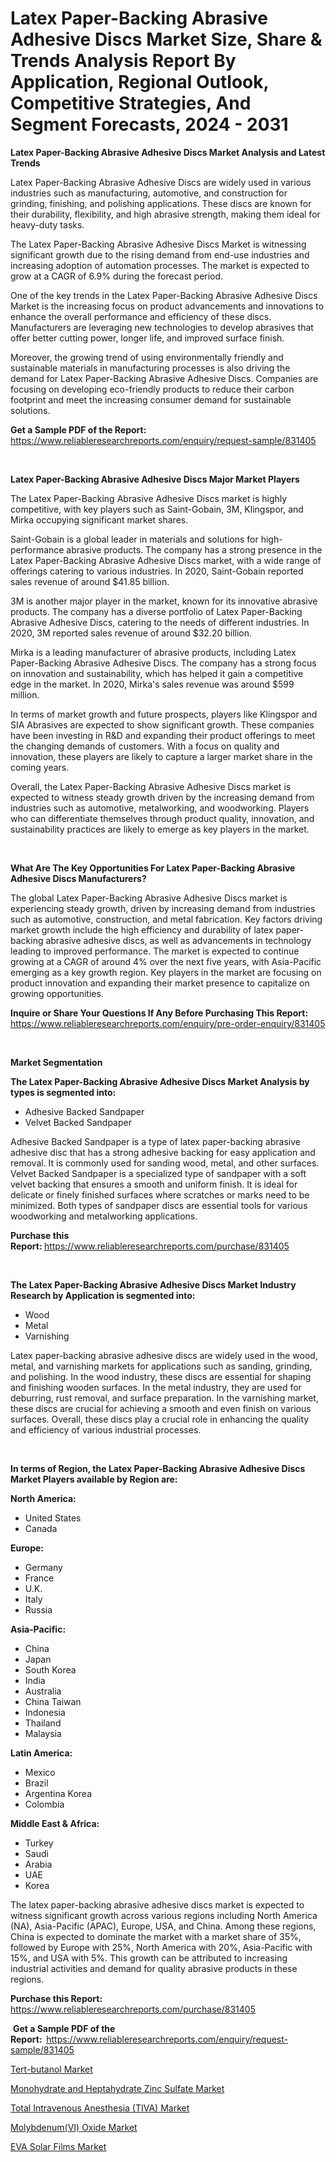 <p><h1>Latex Paper-Backing Abrasive Adhesive Discs Market Size, Share & Trends Analysis Report By Application, Regional Outlook, Competitive Strategies, And Segment Forecasts, 2024 - 2031</h1></p><p><strong>Latex Paper-Backing Abrasive Adhesive Discs Market Analysis and Latest Trends</strong></p>
<p><p>Latex Paper-Backing Abrasive Adhesive Discs are widely used in various industries such as manufacturing, automotive, and construction for grinding, finishing, and polishing applications. These discs are known for their durability, flexibility, and high abrasive strength, making them ideal for heavy-duty tasks.</p><p>The Latex Paper-Backing Abrasive Adhesive Discs Market is witnessing significant growth due to the rising demand from end-use industries and increasing adoption of automation processes. The market is expected to grow at a CAGR of 6.9% during the forecast period.</p><p>One of the key trends in the Latex Paper-Backing Abrasive Adhesive Discs Market is the increasing focus on product advancements and innovations to enhance the overall performance and efficiency of these discs. Manufacturers are leveraging new technologies to develop abrasives that offer better cutting power, longer life, and improved surface finish.</p><p>Moreover, the growing trend of using environmentally friendly and sustainable materials in manufacturing processes is also driving the demand for Latex Paper-Backing Abrasive Adhesive Discs. Companies are focusing on developing eco-friendly products to reduce their carbon footprint and meet the increasing consumer demand for sustainable solutions.</p></p>
<p><strong>Get a Sample PDF of the Report:&nbsp;</strong> <a href="https://www.reliableresearchreports.com/enquiry/request-sample/831405">https://www.reliableresearchreports.com/enquiry/request-sample/831405</a></p>
<p>&nbsp;</p>
<p><strong>Latex Paper-Backing Abrasive Adhesive Discs Major Market Players</strong></p>
<p><p>The Latex Paper-Backing Abrasive Adhesive Discs market is highly competitive, with key players such as Saint-Gobain, 3M, Klingspor, and Mirka occupying significant market shares. </p><p>Saint-Gobain is a global leader in materials and solutions for high-performance abrasive products. The company has a strong presence in the Latex Paper-Backing Abrasive Adhesive Discs market, with a wide range of offerings catering to various industries. In 2020, Saint-Gobain reported sales revenue of around $41.85 billion.</p><p>3M is another major player in the market, known for its innovative abrasive products. The company has a diverse portfolio of Latex Paper-Backing Abrasive Adhesive Discs, catering to the needs of different industries. In 2020, 3M reported sales revenue of around $32.20 billion.</p><p>Mirka is a leading manufacturer of abrasive products, including Latex Paper-Backing Abrasive Adhesive Discs. The company has a strong focus on innovation and sustainability, which has helped it gain a competitive edge in the market. In 2020, Mirka's sales revenue was around $599 million.</p><p>In terms of market growth and future prospects, players like Klingspor and SIA Abrasives are expected to show significant growth. These companies have been investing in R&D and expanding their product offerings to meet the changing demands of customers. With a focus on quality and innovation, these players are likely to capture a larger market share in the coming years.</p><p>Overall, the Latex Paper-Backing Abrasive Adhesive Discs market is expected to witness steady growth driven by the increasing demand from industries such as automotive, metalworking, and woodworking. Players who can differentiate themselves through product quality, innovation, and sustainability practices are likely to emerge as key players in the market.</p></p>
<p>&nbsp;</p>
<p><strong>What Are The Key Opportunities For Latex Paper-Backing Abrasive Adhesive Discs Manufacturers?</strong></p>
<p><p>The global Latex Paper-Backing Abrasive Adhesive Discs market is experiencing steady growth, driven by increasing demand from industries such as automotive, construction, and metal fabrication. Key factors driving market growth include the high efficiency and durability of latex paper-backing abrasive adhesive discs, as well as advancements in technology leading to improved performance. The market is expected to continue growing at a CAGR of around 4% over the next five years, with Asia-Pacific emerging as a key growth region. Key players in the market are focusing on product innovation and expanding their market presence to capitalize on growing opportunities.</p></p>
<p><strong>Inquire or Share Your Questions If Any Before Purchasing This Report:</strong> <a href="https://www.reliableresearchreports.com/enquiry/pre-order-enquiry/831405">https://www.reliableresearchreports.com/enquiry/pre-order-enquiry/831405</a></p>
<p>&nbsp;</p>
<p><strong>Market Segmentation</strong></p>
<p><strong>The Latex Paper-Backing Abrasive Adhesive Discs Market Analysis by types is segmented into:</strong></p>
<p><ul><li>Adhesive Backed Sandpaper</li><li>Velvet Backed Sandpaper</li></ul></p>
<p><p>Adhesive Backed Sandpaper is a type of latex paper-backing abrasive adhesive disc that has a strong adhesive backing for easy application and removal. It is commonly used for sanding wood, metal, and other surfaces. Velvet Backed Sandpaper is a specialized type of sandpaper with a soft velvet backing that ensures a smooth and uniform finish. It is ideal for delicate or finely finished surfaces where scratches or marks need to be minimized. Both types of sandpaper discs are essential tools for various woodworking and metalworking applications.</p></p>
<p><strong>Purchase this Report:&nbsp;</strong><a href="https://www.reliableresearchreports.com/purchase/831405">https://www.reliableresearchreports.com/purchase/831405</a></p>
<p>&nbsp;</p>
<p><strong>The Latex Paper-Backing Abrasive Adhesive Discs Market Industry Research by Application is segmented into:</strong></p>
<p><ul><li>Wood</li><li>Metal</li><li>Varnishing</li></ul></p>
<p><p>Latex paper-backing abrasive adhesive discs are widely used in the wood, metal, and varnishing markets for applications such as sanding, grinding, and polishing. In the wood industry, these discs are essential for shaping and finishing wooden surfaces. In the metal industry, they are used for deburring, rust removal, and surface preparation. In the varnishing market, these discs are crucial for achieving a smooth and even finish on various surfaces. Overall, these discs play a crucial role in enhancing the quality and efficiency of various industrial processes.</p></p>
<p>&nbsp;</p>
<p><strong>In terms of Region, the Latex Paper-Backing Abrasive Adhesive Discs Market Players available by Region are:</strong></p>
<p>
    <p> <strong> North America: </strong>
        <ul>
            <li>United States</li>
            <li>Canada</li>
        </ul>
        </p> 
    <p> <strong> Europe: </strong>
        <ul>
            <li>Germany</li>
            <li>France</li>
            <li>U.K.</li>
            <li>Italy</li>
            <li>Russia</li>
        </ul>
        </p> 
    <p> <strong> Asia-Pacific: </strong>
        <ul>
            <li>China</li>
            <li>Japan</li>
            <li>South Korea</li>
            <li>India</li>
            <li>Australia</li>
            <li>China Taiwan</li>
            <li>Indonesia</li>
            <li>Thailand</li>
            <li>Malaysia</li>
        </ul>
        </p> 
    <p> <strong> Latin America: </strong>
        <ul>
            <li>Mexico</li>
            <li>Brazil</li>
            <li>Argentina Korea</li>
            <li>Colombia</li>
        </ul>
        </p> 
    <p> <strong> Middle East & Africa: </strong>
        <ul>
            <li>Turkey</li>
            <li>Saudi</li>
            <li>Arabia</li>
            <li>UAE</li>
            <li>Korea</li>
        </ul>
    </p>
    </p>
<p><p>The latex paper-backing abrasive adhesive discs market is expected to witness significant growth across various regions including North America (NA), Asia-Pacific (APAC), Europe, USA, and China. Among these regions, China is expected to dominate the market with a market share of 35%, followed by Europe with 25%, North America with 20%, Asia-Pacific with 15%, and USA with 5%. This growth can be attributed to increasing industrial activities and demand for quality abrasive products in these regions.</p></p>
<p><strong>Purchase this Report: </strong><a href="https://www.reliableresearchreports.com/purchase/831405">https://www.reliableresearchreports.com/purchase/831405</a></p>
<p>&nbsp;<strong>Get a Sample PDF of the Report:&nbsp;&nbsp;</strong><a href="https://www.reliableresearchreports.com/enquiry/request-sample/831405">https://www.reliableresearchreports.com/enquiry/request-sample/831405</a></p>
<p><strong></strong></p>
<p><p><a href="https://github.com/khayangel/Market-Research-Report-List-2/blob/main/tert-butanol-market.md">Tert-butanol Market</a></p><p><a href="https://github.com/YashRP12/Market-Research-Report-List-3/blob/main/monohydrate-and-heptahydrate-zinc-sulfate-market.md">Monohydrate and Heptahydrate Zinc Sulfate Market</a></p><p><a href="https://medium.com/@williambatz35/total-intravenous-anesthesia-tiva-market-share-evolution-and-market-growth-trends-2024-2031-aea5958231af">Total Intravenous Anesthesia (TIVA) Market</a></p><p><a href="https://issuu.com/reportprime-2/docs/molybdenumvi-oxide-market-size-2030.pptx">Molybdenum(VI) Oxide Market</a></p><p><a href="https://issuu.com/reportprime-2/docs/eva-solar-films-market-size-2030.pptx">EVA Solar Films Market</a></p></p>